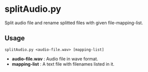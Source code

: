 # splitAudio.py
Split audio file and rename splitted files with given file-mapping-list.

## Usage

    splitAudio.py <audio-file.wav> [mapping-list]
  
- **audio-file.wav** : Audio file in wave format.
- **mapping-list** : A text file with filenames listed in it.
